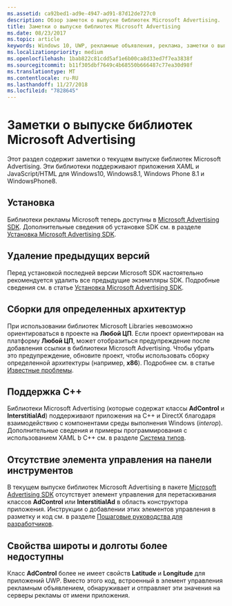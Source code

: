 ```yaml
---
ms.assetid: ca92bed1-ad9e-4947-ad91-87d12de727c0
description: Обзор заметок о выпуске библиотек Microsoft Advertising.
title: Заметки о выпуске библиотек Microsoft Advertising
ms.date: 08/23/2017
ms.topic: article
keywords: Windows 10, UWP, рекламные объявления, реклама, заметки о выпуске
ms.localizationpriority: medium
ms.openlocfilehash: 1bab822c81cdd5af1e6b00ca8d33ed7f7ea3838f
ms.sourcegitcommit: b11f305dbf7649c4b68550b666487c77ea30d98f
ms.translationtype: MT
ms.contentlocale: ru-RU
ms.lasthandoff: 11/27/2018
ms.locfileid: "7828645"
---
```

# <a name="release-notes-for-the-advertising-libraries"></a>Заметки о выпуске библиотек Microsoft Advertising




Этот раздел содержит заметки о текущем выпуске библиотек Microsoft Advertising. Эти библиотеки поддерживают приложения XAML и JavaScript/HTML для Windows10, Windows8.1, Windows Phone 8.1 и WindowsPhone8.

## <a name="installation"></a>Установка


Библиотеки рекламы Microsoft теперь доступны в [Microsoft Advertising SDK](http://aka.ms/ads-sdk-uwp). Дополнительные сведения об установке SDK см. в разделе [Установка Microsoft Advertising SDK](install-the-microsoft-advertising-libraries.md).

## <a name="uninstall-previous-versions"></a>Удаление предыдущих версий

Перед установкой последней версии Microsoft SDK настоятельно рекомендуется удалить все предыдущие экземпляры SDK. Подробные сведения см. в статье [Установка Microsoft Advertising SDK](install-the-microsoft-advertising-libraries.md).

## <a name="target-architecture-specific-build-outputs"></a>Сборки для определенных архитектур

При использовании библиотек Microsoft Libraries невозможно ориентироваться в проекте на **Любой ЦП**. Если проект ориентирован на платформу **Любой ЦП**, может отобразиться предупреждение после добавления ссылки в библиотеки Microsoft Advertising. Чтобы убрать это предупреждение, обновите проект, чтобы использовать сборку определенной архитектуры (например, **x86**). Подробнее см. в статье [Известные проблемы](known-issues-for-the-advertising-libraries.md).

## <a name="c-support"></a>Поддержка C++

Библиотеки Microsoft Advertising (которые содержат классы **AdControl** и **InterstitialAd**) поддерживают приложения на C++ и DirectX благодаря взаимодействию с компонентами среды выполнения Windows (*interop*). Дополнительные сведения и примеры программирования с использованием XAML b C++ см. в разделе [Система типов](https://docs.microsoft.com/cpp/cppcx/type-system-c-cx).

## <a name="no-toolbox-control"></a>Отсутствие элемента управления на панели инструментов

В текущем выпуске библиотек Microsoft Advertising в пакете [Microsoft Advertising SDK](http://aka.ms/ads-sdk-uwp) отсутствует элемент управления для перетаскивания классов **AdControl** или **InterstitialAd** в область конструктора приложения. Инструкции о добавлении этих элементов управления в разметку и код см. в разделе [Пошаговые руководства для разработчиков](developer-walkthroughs.md).

## <a name="latitude-and-longitude-properties-no-longer-available"></a>Свойства широты и долготы более недоступны

Класс **AdControl** более не имеет свойств **Latitude** и **Longitude** для приложений UWP. Вместо этого код, встроенный в элемент управления рекламным объявлением, обнаруживает и отправляет эти значения на серверы рекламы от имени приложения.


 

 
